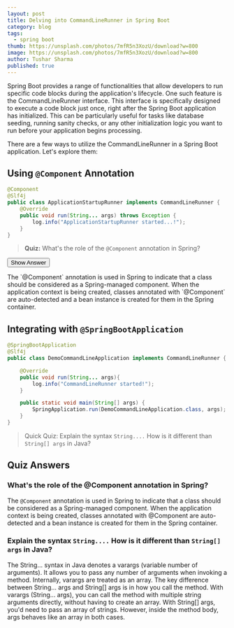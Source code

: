 ```yaml
---
layout: post
title: Delving into CommandLineRunner in Spring Boot
category: blog
tags:
  - spring boot
thumb: https://unsplash.com/photos/7mfR5n3XozU/download?w=800
image: https://unsplash.com/photos/7mfR5n3XozU/download?w=800
author: Tushar Sharma
published: true
---
```


Spring Boot provides a range of functionalities that allow developers to run specific code blocks during the application's lifecycle. One such feature is the CommandLineRunner interface. This interface is specifically designed to execute a code block just once, right after the Spring Boot application has initialized. This can be particularly useful for tasks like database seeding, running sanity checks, or any other initialization logic you want to run before your application begins processing.

There are a few ways to utilize the CommandLineRunner in a Spring Boot application. Let's explore them:

## Using `@Component` Annotation

```java
@Component
@Slf4j
public class ApplicationStartupRunner implements CommandLineRunner {
    @Override
    public void run(String... args) throws Exception {
        log.info("ApplicationStartupRunner started...!");
    }
}
```
> **Quiz:** What's the role of the `@Component` annotation in Spring?

<button class="quiz-btn" data-showing="false" onclick="toggleAnswer('answer1')">Show Answer</button>
<div class="quiz-answer" id="answer1">
The `@Component` annotation is used in Spring to indicate that a class should be considered as a Spring-managed component. When the application context is being created, classes annotated with `@Component` are auto-detected and a bean instance is created for them in the Spring container.
</div>

## Integrating with `@SpringBootApplication`

```java
@SpringBootApplication
@Slf4j
public class DemoCommandLineApplication implements CommandLineRunner {

	@Override
	public void run(String... args){
		log.info("CommandLineRunner started!");
	}

	public static void main(String[] args) {
		SpringApplication.run(DemoCommandLineApplication.class, args);
	}
}
```

> Quick Quiz: Explain the syntax `String....` How is it different than `String[] args` in Java?


## Quiz Answers


### What's the role of the @Component annotation in Spring?

The `@Component` annotation is used in Spring to indicate that a class should be considered as a Spring-managed component. When the application context is being created, classes annotated with @Component are auto-detected and a bean instance is created for them in the Spring container.


### Explain the syntax `String....` How is it different than `String[] args` in Java?

The String... syntax in Java denotes a varargs (variable number of arguments). It allows you to pass any number of arguments when invoking a method. Internally, varargs are treated as an array. The key difference between String... args and String[] args is in how you call the method. With varargs (String... args), you can call the method with multiple string arguments directly, without having to create an array. With String[] args, you'd need to pass an array of strings. However, inside the method body, args behaves like an array in both cases.

<script>
function toggleAnswer(answerId) {
    var answer = document.getElementById(answerId);
    var button = event.currentTarget;  // Get the button that was clicked
    if (button.getAttribute('data-showing') === "false") {
        answer.style.display = "block";
        button.textContent = "Hide Answer";
        button.setAttribute('data-showing', 'true');
    } else {
        answer.style.display = "none";
        button.textContent = "Show Answer";
        button.setAttribute('data-showing', 'false');
    }
}
</script>
